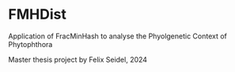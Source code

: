 # FMHDist

Application of FracMinHash to analyse the Phyolgenetic Context of Phytophthora

Master thesis project by Felix Seidel, 2024
